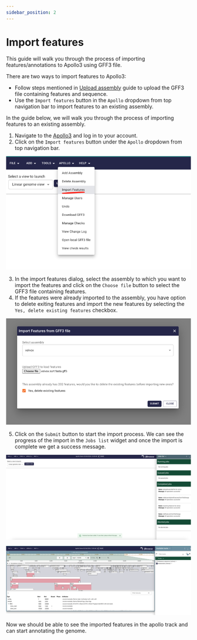 ```yaml
---
sidebar_position: 2
---
```


# Import features

This guide will walk you through the process of importing features/annotations
to Apollo3 using GFF3 file.

There are two ways to import features to Apollo3:

- Follow steps mentioned in [Upload assembly](/docs/user-guide/upload-assembly)
  guide to upload the GFF3 file containing features and sequence.
- Use the `Import features` button in the `Apollo` dropdown from top navigation
  bar to import features to an existing assembly.

In the guide below, we will walk you through the process of importing features
to an existing assembly.

1. Navigate to the [Apollo3](https://apollo.jbrowse.org/demo) and log in to your
   account.
2. Click on the `Import features` button under the `Apollo` dropdown from top
   navigation bar.

![alt text](image-6.png)

3. In the import features dialog, select the assembly to which you want to
   import the features and click on the `Choose file` button to select the GFF3
   file containing features.
4. If the features were already imported to the assembly, you have option to
   delete exiting features and import the new features by selecting the
   `Yes, delete existing features` checkbox.

![alt text](image-7.png)

5. Click on the `Submit` button to start the import process. We can see the
   progress of the import in the `Jobs list` widget and once the import is
   complete we get a success message.

![alt text](image-8.png)

![alt text](image-9.png)

Now we should be able to see the imported features in the apollo track and can
start annotating the genome.
